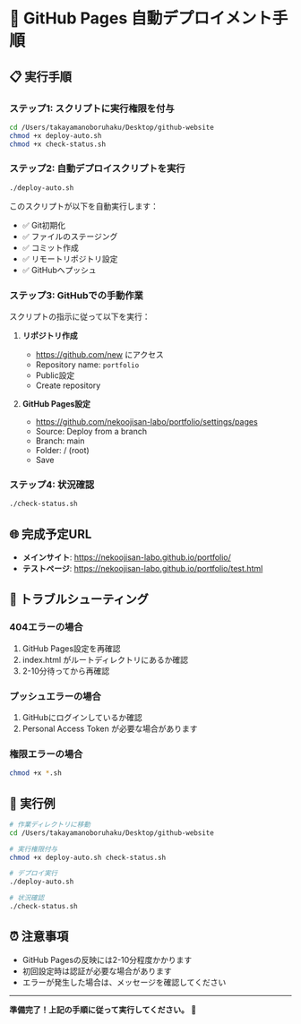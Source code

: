 # 🚀 GitHub Pages 自動デプロイメント手順

## 📋 実行手順

### ステップ1: スクリプトに実行権限を付与
```bash
cd /Users/takayamanoboruhaku/Desktop/github-website
chmod +x deploy-auto.sh
chmod +x check-status.sh
```

### ステップ2: 自動デプロイスクリプトを実行
```bash
./deploy-auto.sh
```

このスクリプトが以下を自動実行します：
- ✅ Git初期化
- ✅ ファイルのステージング
- ✅ コミット作成
- ✅ リモートリポジトリ設定
- ✅ GitHubへプッシュ

### ステップ3: GitHubでの手動作業

スクリプトの指示に従って以下を実行：

1. **リポジトリ作成**
   - https://github.com/new にアクセス
   - Repository name: `portfolio`
   - Public設定
   - Create repository

2. **GitHub Pages設定**
   - https://github.com/nekoojisan-labo/portfolio/settings/pages
   - Source: Deploy from a branch
   - Branch: main
   - Folder: / (root)
   - Save

### ステップ4: 状況確認
```bash
./check-status.sh
```

## 🌐 完成予定URL

- **メインサイト**: https://nekoojisan-labo.github.io/portfolio/
- **テストページ**: https://nekoojisan-labo.github.io/portfolio/test.html

## 🔧 トラブルシューティング

### 404エラーの場合
1. GitHub Pages設定を再確認
2. index.html がルートディレクトリにあるか確認
3. 2-10分待ってから再確認

### プッシュエラーの場合
1. GitHubにログインしているか確認
2. Personal Access Token が必要な場合があります

### 権限エラーの場合
```bash
chmod +x *.sh
```

## 📱 実行例

```bash
# 作業ディレクトリに移動
cd /Users/takayamanoboruhaku/Desktop/github-website

# 実行権限付与
chmod +x deploy-auto.sh check-status.sh

# デプロイ実行
./deploy-auto.sh

# 状況確認
./check-status.sh
```

## ⏰ 注意事項

- GitHub Pagesの反映には2-10分程度かかります
- 初回設定時は認証が必要な場合があります
- エラーが発生した場合は、メッセージを確認してください

---

**準備完了！上記の手順に従って実行してください。** 🎯